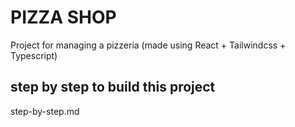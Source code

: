 # PIZZA SHOP

Project for managing a pizzeria (made using React + Tailwindcss + Typescript)

## step by step to build this project
step-by-step.md
